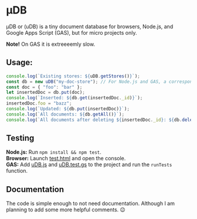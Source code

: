# &#181;DB
&#181;DB or (uDB) is a tiny document database for browsers, Node.js, and Google Apps Script (GAS), but for micro projects only.

**Note!** On GAS it is extreeeemly slow.

## Usage:
```js
console.log(`Existing stores: ${uDB.getStores()}`);
const db = new uDB("my-doc-store"); // For Node.js and GAS, a corresponding JSON file is created in a data/ folder located next to the (uDB) script.
const doc = { "foo": "bar" };
let insertedDoc = db.put(doc);
console.log(`Inserted: ${db.get(insertedDoc._id)}`);
insertedDoc.foo = "bazz";
console.log(`Updated: ${db.put(insertedDoc)}`);
console.log(`All documents: ${db.getAll()}`);
console.log(`All documents after deleting ${insertedDoc._id}: ${db.delete(insertedDoc._id)}`);
```

## Testing
**Node.js:** Run `npm install && npm test`.  
**Browser:** Launch [test.html](./test.html) and open the console.  
**GAS:** Add [uDB.js](./uDB.js) and [uDB.test.gs](./uDB.test.gs) to the project and run the `runTests` function.

## Documentation
The code is simple enough to not need documentation. Although I am planning to add some more helpful comments. &#128521;
